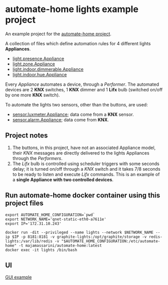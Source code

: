 automate-home lights example project
====================================

An example project for the [automate-home project](https://github.com/majamassarini/automate-home).

A collection of files which define automation rules for 4 different lights **Appliances**.

- [light.presence.Appliance](https://automate-home.readthedocs.io/en/latest/appliances.html#light-presence-appliance)
- [light.zone.Appliance](https://automate-home.readthedocs.io/en/latest/appliances.html#light-zone-appliance)
- [light.indoor.dimmerable.Appliance](https://automate-home.readthedocs.io/en/latest/appliances.html#light-indoor-dimmerable-appliance)
- [light.indoor.hue.Appliance](https://automate-home.readthedocs.io/en/latest/appliances.html#light-indoor-hue-appliance)

Every *Appliance* automates a device, through a *Performer*.
The automated devices are 2 **KNX** switches, 1 **KNX** dimmer and 1 **Lifx** bulb (switched on/off by one more **KNX** switch).

To automate the lights two sensors, other than the buttons, are used:

- [sensor.luxmeter.Appliance](https://automate-home.readthedocs.io/en/latest/appliances.html#sensor-luxmeter-appliance); data come from a **KNX** sensor.
- [sensor.alarm.Appliance](https://automate-home.readthedocs.io/en/latest/appliances.html#sensor-alarm-appliance); data come from **KNX**.

## Project notes
  1. The buttons, in this project, have not an associated Appliance model, their *KNX* messages are directly delivered to the lights Appliances through the *Performers*.  
  2. The *Lifx* bulb is controlled using scheduler triggers with some seconds delay; 
     it is turned on/off through a *KNX* switch and it takes 7/8 seconds to be ready to listen and execute *Lifx* commands.
     This is an example of a **single Appliance with two controlled devices**.

## Run automate-home docker container using this project files

```shell
export AUTOMATE_HOME_CONFIGURATION=`pwd`
export NETWORK_NAME='qnet-static-eth0-a7611e'
export IP='172.31.10.243'

docker run -dit --privileged --name lights --network $NETWORK_NAME --ip $IP -p 8181:8181 -v graphite-lights:/opt/graphite/storage -v redis-lights:/var/lib/redis -v "$AUTOMATE_HOME_CONFIGURATION:/etc/automate-home" -t majamassarini/automate-home:latest
docker exec -it lights /bin/bash
```

## UI

[GUI example](https://majamassarini.github.io/automate-lights-example/pages/172.31.10.243/index.html)
